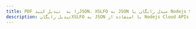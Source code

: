---title: PDF را به  تبدیل کنیدJSON، XSLFO به JSON مبدل رایگان یا Nodejs SDKdescription: تبدیل رایگانXSLFO به JSON با استفاده از Nodejs Cloud APIs & SDK همچنین اسناد PDF را در Cloud ایجاد، ویرایش و رندر کنید.---